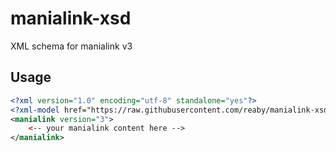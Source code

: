 # manialink-xsd
XML schema for manialink v3


## Usage

```xml
<?xml version="1.0" encoding="utf-8" standalone="yes"?>
<?xml-model href="https://raw.githubusercontent.com/reaby/manialink-xsd/main/manialink_v3.xsd" ?>
<manialink version="3">
    <-- your manialink content here -->
</manialink>
```


